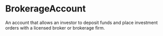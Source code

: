 # BrokerageAccount

An account that allows an investor to deposit funds and place investment orders with a licensed broker or brokerage firm.

